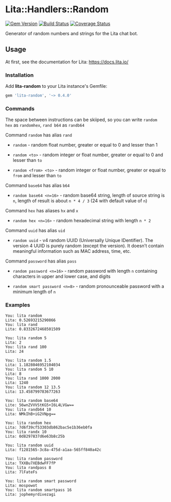 Lita::Handlers::Random
======================

[![Gem Version](https://badge.fury.io/rb/lita-random.svg)](http://badge.fury.io/rb/lita-random)
[![Build Status](https://travis-ci.org/braiden-vasco/lita-random.svg)](https://travis-ci.org/braiden-vasco/lita-random)
[![Coverage Status](https://coveralls.io/repos/braiden-vasco/lita-random/badge.svg)](https://coveralls.io/r/braiden-vasco/lita-random)

Generator of random numbers and strings for the Lita chat bot.

Usage
-----

At first, see the documentation for Lita: https://docs.lita.io/

### Installation

Add **lita-random** to your Lita instance's Gemfile:

```ruby
gem 'lita-random', '~> 0.4.0'
```

### Commands

The space between instructions can be skiiped, so you can write
`random hex` as `randomhex`, `rand b64` as `randb64`

Command `random` has alias `rand`

* `random` -
  random float number, greater or equal to 0 and lesser than 1

* `random <to>` -
  random integer or float number, greater or equal to 0 and lesser than `to`

* `random <from> <to>` -
  random integer or float number, greater or equal to `from` and lesser than `to`

Command `base64` has alias `b64`

* `random base64 <n=16>` -
  random base64 string, length of source string is `n`,
  length of result is about `n * 4 / 3` (24 with default value of `n`)

Command `hex` has aliases `hx` and `x`

* `random hex <n=16>` -
  random hexadecimal string with length `n * 2`

Command `uuid` has alias `uid`

* `random uuid` -
  v4 random UUID (Universally Unique IDentifier). The version 4 UUID
  is purely random (except the version). It doesn’t contain
  meaningful information such as MAC address, time, etc.

Command `password` has alias `pass`

* `random password <n=16>` -
  random password with length `n` containing characters
  in upper and lower case, and digits

* `random smart password <n=8>` -
  random pronounceable password with a minimum length of `n`

### Examples

```
You: lita random
Lita: 0.52693215290866
You: lita rand
Lita: 0.8332672468501509

You: lita random 5
Lita: 2
You: lita rand 100
Lita: 24

You: lita random 1.5
Lita: 1.1828046952104034
You: lita random 5 10
Lita: 8
You: lita rand 1000 2000
Lita: 1240
You: lita random 12 13.5
Lita: 13.458799783677263

You: lita random base64
Lite: 56wnZVVVStKG5+I6L4LVGw==
You: lita randb64 10
Lita: NMkIhB+iG2VNpg==

You: lita random hex
Lita: 7d6f39cf53303db862bac5e1b36eb0fa
You: lita randx 10
Lita: 0d8297837d6e63b8c25b

You: lita random uuid
Lita: f1281565-3c8a-475d-a1aa-565ff840a42c

You: lita random password
Lita: TXXBu7XEBdwFF7fP
You: lita randpass 8
Lita: 7lFateFs

You: lita random smart password
Lita: mospowot
You: lita random smartpass 16
Lita: jophemyrdivezagi
```
